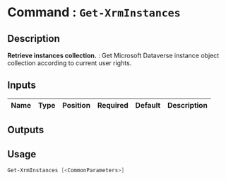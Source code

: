 ﻿# Command : `Get-XrmInstances` 

## Description

**Retrieve instances collection.** : Get Microsoft Dataverse instance object collection according to current user rights.

## Inputs

Name|Type|Position|Required|Default|Description
----|----|--------|--------|-------|-----------

## Outputs

## Usage

```Powershell 
Get-XrmInstances [<CommonParameters>]
``` 


